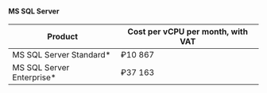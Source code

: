 #### MS SQL Server

| Product | Cost per vCPU per month, with VAT |
| --- | --- |
| MS SQL Server Standard* | ₽10 867 |
| MS SQL Server Enterprise* | ₽37 163 |